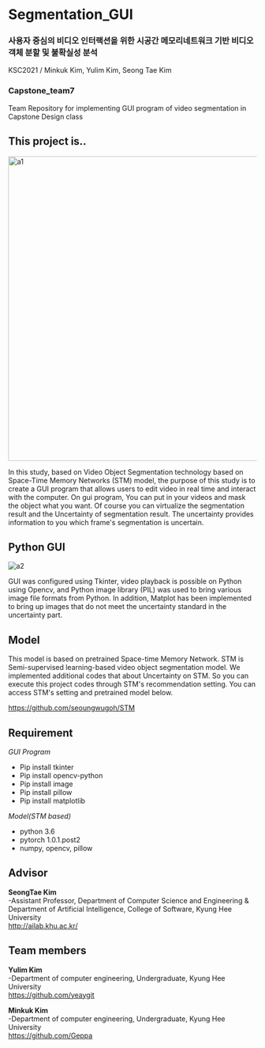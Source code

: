 # Segmentation_GUI

### 사용자 중심의 비디오 인터랙션을 위한 시공간 메모리네트워크 기반 비디오 객체 분할 및 불확실성 분석 
 KSC2021 / Minkuk Kim, Yulim Kim, Seong Tae Kim

 
### Capstone_team7

Team Repository for implementing GUI program of video segmentation in Capstone Design class



**This project is..**
------------
<img width="616" alt="a1" src="https://user-images.githubusercontent.com/32739719/146261231-f8c4c96b-45b1-490f-87be-5c86ee5ab373.png">


In this study, based on Video Object Segmentation technology based on Space-Time Memory Networks (STM) model, the purpose of this study is to create a GUI program that allows users to edit video in real time and interact with the computer. On gui program, You can put in your videos and mask the object what you want. Of course you can virtualize the segmentation result and the Uncertainty of segmentation result. The uncertainty provides information to you which frame's segmentation is uncertain.


**Python GUI**
------------
![a2](https://user-images.githubusercontent.com/32739719/146261362-5b33b2d6-5f81-4bfc-a8a8-1d1c2773dde9.png)


GUI was configured using Tkinter, video playback is possible on Python using Opencv, and Python image library (PIL) was used to bring various image file formats from Python.
In addition, Matplot has been implemented to bring up images that do not meet the uncertainty standard in the uncertainty part.

**Model**
------------
This model is based on pretrained Space-time Memory Network. STM is Semi-supervised learning-based video object segmentation model. We implemented additional codes that about Uncertainty on STM. So you can execute this project codes through STM's recommendation setting. You can access STM's setting and pretrained model below. 

https://github.com/seoungwugoh/STM


**Requirement**
------------
*GUI Program*
- Pip install tkinter
- Pip install opencv-python
- Pip install image
- Pip install pillow
- Pip install matplotlib

*Model(STM based)*
- python 3.6
- pytorch 1.0.1.post2
- numpy, opencv, pillow



**Advisor**
------------
**SeongTae Kim**<br/>-Assistant Professor, Department of Computer Science and Engineering & Department of Artificial Intelligence, College of Software, Kyung Hee University<br/>http://ailab.khu.ac.kr/


**Team members** 
------------
**Yulim Kim**<br/>-Department of computer engineering, Undergraduate, Kyung Hee University<br/>https://github.com/yeaygit

**Minkuk Kim**<br/>-Department of computer engineering, Undergraduate, Kyung Hee University<br/>https://github.com/Geppa

